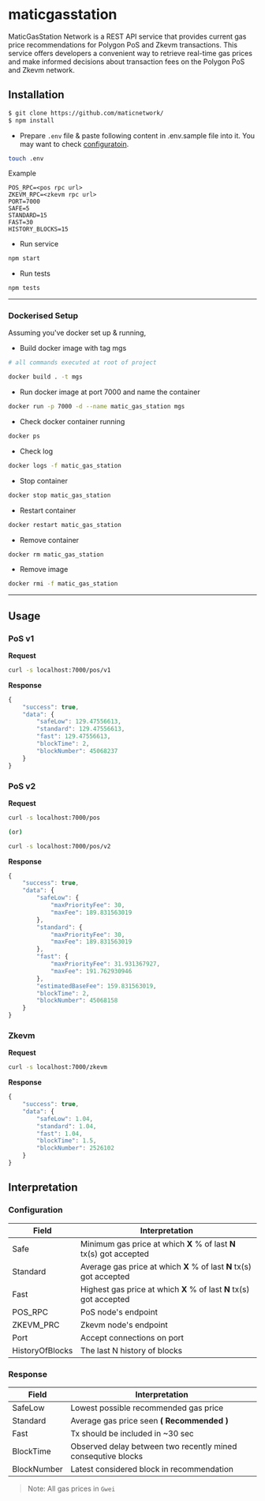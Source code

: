 # maticgasstation

MaticGasStation Network is a REST API service that provides current gas price recommendations for Polygon PoS and Zkevm transactions. This service offers developers a convenient way to retrieve real-time gas prices and make informed decisions about transaction fees on the Polygon PoS and Zkevm network.

## Installation

```bash
$ git clone https://github.com/maticnetwork/
$ npm install
```

-   Prepare `.env` file & paste following content in .env.sample file into it. You may want to check [configuratoin](#configuration).

```bash
touch .env
```

Example

```
POS_RPC=<pos rpc url>
ZKEVM_RPC=<zkevm rpc url>
PORT=7000
SAFE=5
STANDARD=15
FAST=30
HISTORY_BLOCKS=15
```

-   Run service

```bash
npm start
```

-   Run tests

```bash
npm tests
```

---

### Dockerised Setup

Assuming you've docker set up & running,

-   Build docker image with tag mgs

```bash
# all commands executed at root of project

docker build . -t mgs
```

-   Run docker image at port 7000 and name the container

```bash
docker run -p 7000 -d --name matic_gas_station mgs
```

-   Check docker container running

```bash
docker ps
```

-   Check log

```bash
docker logs -f matic_gas_station
```

-   Stop container

```bash
docker stop matic_gas_station
```

-   Restart container

```bash
docker restart matic_gas_station
```

-   Remove container

```bash
docker rm matic_gas_station
```

-   Remove image

```bash
docker rmi -f matic_gas_station
```

---

## Usage

### PoS v1

**Request**

```bash
curl -s localhost:7000/pos/v1
```

**Response**

```js
{
	"success": true,
	"data": {
		"safeLow": 129.47556613,
		"standard": 129.47556613,
		"fast": 129.47556613,
		"blockTime": 2,
		"blockNumber": 45068237
	}
}
```

### PoS v2

**Request**

```bash
curl -s localhost:7000/pos

(or)

curl -s localhost:7000/pos/v2
```

**Response**

```js
{
	"success": true,
	"data": {
		"safeLow": {
			"maxPriorityFee": 30,
			"maxFee": 189.831563019
		},
		"standard": {
			"maxPriorityFee": 30,
			"maxFee": 189.831563019
		},
		"fast": {
			"maxPriorityFee": 31.931367927,
			"maxFee": 191.762930946
		},
		"estimatedBaseFee": 159.831563019,
		"blockTime": 2,
		"blockNumber": 45068158
	}
}
```

### Zkevm

**Request**

```bash
curl -s localhost:7000/zkevm
```

**Response**

```js
{
	"success": true,
	"data": {
		"safeLow": 1.04,
		"standard": 1.04,
		"fast": 1.04,
		"blockTime": 1.5,
		"blockNumber": 2526102
	}
}
```

## Interpretation

### Configuration

| Field           | Interpretation                                                      |
| --------------- | ------------------------------------------------------------------- |
| Safe            | Minimum gas price at which **X** % of last **N** tx(s) got accepted |
| Standard        | Average gas price at which **X** % of last **N** tx(s) got accepted |
| Fast            | Highest gas price at which **X** % of last **N** tx(s) got accepted |
| POS_RPC         | PoS node's endpoint                                                 |
| ZKEVM_PRC       | Zkevm node's endpoint                                               |
| Port            | Accept connections on port                                          |
| HistoryOfBlocks | The last N history of blocks                                        |

### Response

| Field       | Interpretation                                               |
| ----------- | ------------------------------------------------------------ |
| SafeLow     | Lowest possible recommended gas price                        |
| Standard    | Average gas price seen **( Recommended )**                   |
| Fast        | Tx should be included in ~30 sec                             |
| BlockTime   | Observed delay between two recently mined consequtive blocks |
| BlockNumber | Latest considered block in recommendation                    |

> Note: All gas prices in `Gwei`
